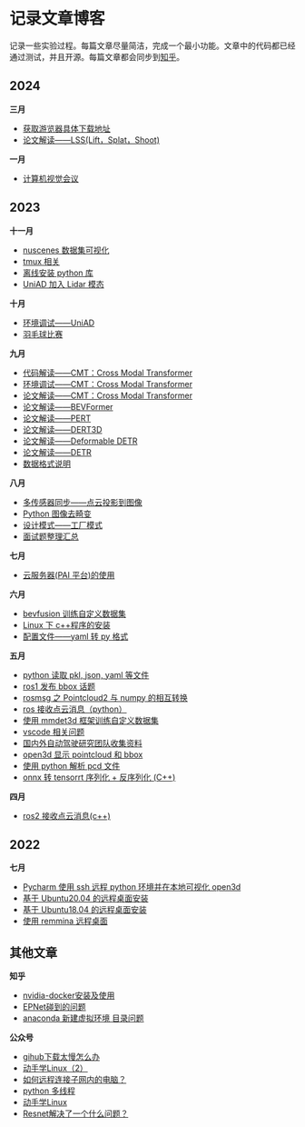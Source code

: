 # 记录文章博客

记录一些实验过程。每篇文章尽量简洁，完成一个最小功能。文章中的代码都已经通过测试，并且开源。每篇文章都会同步到[知乎](https://www.zhihu.com/people/da-xiong-43-94/posts)。

## 2024

**三月**

* [获取游览器具体下载地址](2024_03/get_download_url/get_download_url.md)
* [论文解读——LSS(Lift，Splat，Shoot)](2024_03/paper_lss/paper_lss.md)

**一月**

* [计算机视觉会议](2024_01/conference.md)

## 2023

**十一月**

* [nuscenes 数据集可视化](2023_11/nuscenes_vis/nuscenes_vis.md)
* [tmux 相关](2023_11/tmux/tmux.md)
* [离线安装 python 库](2023_11/pkg_install_offline/pkg_install_offline.md)
* [UniAD 加入 Lidar 模态](2023_11/uniad_lidar/uniad_lidar.md)

**十月**

* [环境调试——UniAD](2023_10/env_uniad/env_uniad.md)
* [羽毛球比赛](2023_10/badminton/rules.md)

**九月**

* [代码解读——CMT：Cross Modal Transformer](2023_09/code_CMT/code_CMT.md)
* [环境调试——CMT：Cross Modal Transformer](2023_09/env_CMT/env_CMT.md)
* [论文解读——CMT：Cross Modal Transformer](2023_09/CMT_paper/CMT_paper.md)
* [论文解读——BEVFormer](2023_09/BEVFormer_paper/BEVFormer_paper.md)
* [论文解读——PERT](2023_09/PETR_paper/PETR_paper.md)
* [论文解读——DERT3D](2023_09/DETR3D_paper/DETR3D_paper.md)
* [论文解读——Deformable DETR](2023_09/Deformable_DETR_paper/Deformable_DETR_paper.md)
* [论文解读——DETR](2023_09/DETR_PAPER/detr_paper.md)
* [数据格式说明](2023_09/tianZhun_data/tianZhun_data.md)

**八月**

* [多传感器同步——点云投影到图像](2023_08/point2img/point2img.md)
* [Python 图像去畸变](2023_08/img_distort/img_distort.md)
* [设计模式——工厂模式](2023_08/factory_pattern/factory_pattern.md)
* [面试题整理汇总](2023_08/interview_Q_A/README.md)

**七月**

* [云服务器(PAI 平台)的使用](2023_07/geely_cloud/geely_cloud.md)

**六月**

* [bevfusion 训练自定义数据集](2023_06/train_self_dataset_using_bevfusion/train_self_dataset_using_bevfusion.md)
* [Linux 下 c++程序的安装](2023_06/cpp_linux/cpp_linux.md)
* [配置文件——yaml 转 py 格式](2023_06/yaml2py/yaml2py.md)

**五月**

* [python 读取 pkl, json, yaml 等文件](2023_05/file_reader/file_reader.md)
* [ros1 发布 bbox 话题](2023_05/ros1_publish_bbox_topic/ros1_publish_bbox_topic.md)
* [rosmsg 之 Pointcloud2 与 numpy 的相互转换](2023_05/rosmsg_numpy_transfer/rosmsg_numpy_transfer.md)
* [ros 接收点云消息（python）](2023_05/ros1_receive_pointcloud_msgs/ros1_receive_pointcloud_msgs.md)
* [使用 mmdet3d 框架训练自定义数据集](2023_05/train_self_dataset_using_mmdet3d/train_self_dataset_using_mmdet3d.md)
* [vscode 相关问题](2023_05/vscode/vscode.md)
* [国内外自动驾驶研究团队收集资料](2023_05/domestic_autonomous_driving_research_team/domestic_autonomous_driving_research_team.md)
* [open3d 显示 pointcloud 和 bbox](2023_05/show_pointcloud/show_pointcloud_and_bbox.md)
* [使用 python 解析 pcd 文件](2023_05/read_pcd_file/read_pcd_file.md)
* [onnx 转 tensorrt 序列化 + 反序列化 (C++)](2023_05/onnx2trt/onnx2trt.md)

**四月**

* [ros2 接收点云消息(c++)](2023_04/ros_receive_pointcloud_msgs/ros_receive_pointcloud_msg_c++.md)

## 2022

**七月**

* [Pycharm 使用 ssh 远程 python 环境并在本地可视化 open3d](2022_07/linux/ssh远程环境本地可视化.md)
* [基于 Ubuntu20.04 的远程桌面安装](2022_07/linux/基于Ubuntu20.04的远程桌面安装.md)
* [基于 Ubuntu18.04 的远程桌面安装](2022_07/remote_desktop/基于Ubuntu18.04的远程桌面安装.md)
* [使用 remmina 远程桌面](2022_07/remote_desktop/remmina_desktop.md)

## 其他文章

**知乎**

* [nvidia-docker安装及使用](https://zhuanlan.zhihu.com/p/540809255)
* [EPNet碰到的问题](https://zhuanlan.zhihu.com/p/540805568)
* [anaconda 新建虚拟环境 目录问题](https://zhuanlan.zhihu.com/p/540805155)

**公众号**

* [gihub下载太慢怎么办](https://mp.weixin.qq.com/s?__biz=MzI3NDUwMTIzNg==&mid=2247483840&idx=1&sn=364c4d21b0e2d14a4dab912fbae2f50e&chksm=eb125adbdc65d3cdb878399fef9b6fcebe600673901bcab00f25dd592cb62c3dfa18480abb6f#rd)
* [动手学Linux（2）](https://mp.weixin.qq.com/s?__biz=MzI3NDUwMTIzNg==&mid=2247483828&idx=1&sn=88ece147224a909ce2649a2718d3a4c1&chksm=eb125aafdc65d3b93aab52da4c1d04d5b3923bd2ea709ba0d947221bc89b22a83a80e81e9b5e#rd)
* [如何远程连接子网内的电脑？](https://mp.weixin.qq.com/s?__biz=MzI3NDUwMTIzNg==&mid=2247483801&idx=1&sn=c101fc74de238f066787e114efcf5efc&chksm=eb125a82dc65d394edb22a22116f69287496b65f790cf9132d7a0f122556c2d48ac91f0e3c7e#rd)
* [python 多线程](https://mp.weixin.qq.com/s?__biz=MzI3NDUwMTIzNg==&mid=2247483793&idx=1&sn=835ba0ff92f1c11631f9f936f5a24453&chksm=eb125a8adc65d39c15711512cc9c4d5d392b06383f606523d34dd3ec6f81519d049b89e4487f#rd)
* [动手学Linux](https://mp.weixin.qq.com/s?__biz=MzI3NDUwMTIzNg==&mid=2247483790&idx=1&sn=601efb03c3434815de1a817260cb342c&chksm=eb125a95dc65d383791181856a2f6104a48640ccb36c48b5d8bed718026ad6dcb0f4b1b3e5ea#rd)
* [Resnet解决了一个什么问题？](https://mp.weixin.qq.com/s?__biz=MzI3NDUwMTIzNg==&mid=2247483775&idx=1&sn=0497e6a15385a178e5f0143dd6872583&chksm=eb125a64dc65d3725c8cc59a8ec3a72d52851de775f2e9e265e7c1441f61ed2314ae8e22b823&token=30303029&lang=zh_CN#rd)
